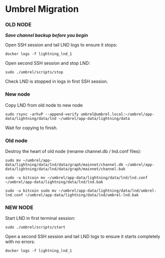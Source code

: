 # Umbrel Migration


### OLD NODE

***Save channel backup before you begin***

Open SSH session and tail LND logs to ensure it stops:
```shell
docker logs -f lightning_lnd_1
```

Open second SSH session and stop LND:
```shell
sudo ./umbrel/scripts/stop
```

Check LND is stopped in logs in first SSH session.


### New node

Copy LND from old node to new node
```shell
sudo rsync -arhvP --append-verify umbrel@umbrel.local:~/umbrel/app-data/lightning/data/lnd ~/umbrel/app-data/lightning/data
```
Wait for copying to finish.


### Old node

Destroy the heart of old node (rename channel.db / lnd.conf files):
```shell
sudo mv ~/umbrel/app-data/lightning/data/lnd/data/graph/mainnet/channel.db ~/umbrel/app-data/lightning/data/lnd/data/graph/mainnet/channel.bak

sudo -u bitcoin mv ~/umbrel/app-data/lightning/data/lnd/lnd.conf ~/umbrel/app-data/lightning/data/lnd/lnd.bak

sudo -u bitcoin sudo mv ~/umbrel/app-data/lightning/data/lnd/umbrel-lnd.conf ~/umbrel/app-data/lightning/data/lnd/umbrel-lnd.bak
```

### NEW NODE

Start LND in first terminal session:
```shell
sudo ./umbrel/scripts/start
```
Open a second SSH session and tail LND logs to ensure it starts completely with no errors:
```shell
docker logs -f lightning_lnd_1
```
